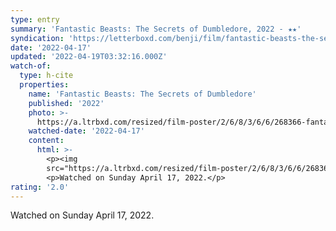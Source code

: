```yaml
---
type: entry
summary: 'Fantastic Beasts: The Secrets of Dumbledore, 2022 - ★★'
syndication: 'https://letterboxd.com/benji/film/fantastic-beasts-the-secrets-of-dumbledore/'
date: '2022-04-17'
updated: '2022-04-19T03:32:16.000Z'
watch-of:
  type: h-cite
  properties:
    name: 'Fantastic Beasts: The Secrets of Dumbledore'
    published: '2022'
    photo: >-
      https://a.ltrbxd.com/resized/film-poster/2/6/8/3/6/6/268366-fantastic-beasts-the-secrets-of-dumbledore-0-600-0-900-crop.jpg?v=9f87b69904
    watched-date: '2022-04-17'
    content:
      html: >-
        <p><img
        src="https://a.ltrbxd.com/resized/film-poster/2/6/8/3/6/6/268366-fantastic-beasts-the-secrets-of-dumbledore-0-600-0-900-crop.jpg?v=9f87b69904"/></p>
        <p>Watched on Sunday April 17, 2022.</p>
rating: '2.0'
---
```

Watched on Sunday April 17, 2022.

